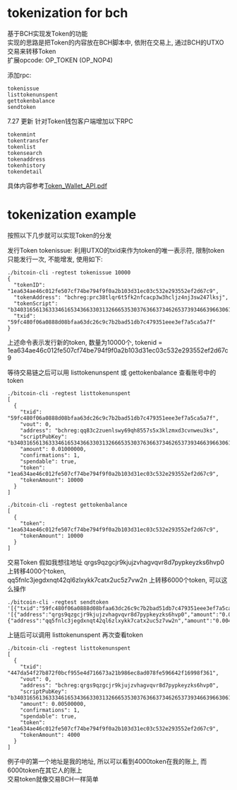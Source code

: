 # tokenization for bch
基于BCH实现发Token的功能  
实现的思路是把Token的内容放在BCH脚本中, 依附在交易上, 通过BCH的UTXO交易来转移Token  
扩展opcode: OP_TOKEN (OP_NOP4)  

添加rpc:
```
tokenissue  
listtokenunspent
gettokenbalance  
sendtoken
```

7.27 更新
针对Token钱包客户端增加以下RPC
```
tokenmint
tokentransfer
tokenlist
tokensearch
tokenaddress
tokenhistory
tokendetail
```
具体内容参考[Token_Wallet_API.pdf](./Token_Wallet_API.pdf)

# tokenization example  
按照以下几步就可以实现Token的分发  

发行Token
tokenissue: 利用UTXO的txid来作为token的唯一表示符, 限制token只能发行一次, 不能增发, 使用如下:
```
./bitcoin-cli -regtest tokenissue 10000
{
  "tokenID": "1ea634ae46c012fe507cf74be794f9f0a2b103d31ec03c532e293552ef2d67c9",
  "tokenAddress": "bchreg:prc38tlqr6t5fk2nfcacp3w3hcljz4nj3sw247lksj",
  "tokenScript": "b34031656136333461653436633031326665353037636637346265373934663966306132623130336433316563303363353332653239333535326566326436376339021027757576a9140f1c285cccff07134505cf4a7a14346df16ccd8e88ac",
  "txid": "59fc480f06a0888d08bfaa63dc26c9c7b2bad51db7c479351eee3ef7a5ca5a7f"
}
```
上述命令表示发行新的token, 数量为10000个, tokenid = 1ea634ae46c012fe507cf74be794f9f0a2b103d31ec03c532e293552ef2d67c9

等待交易链之后可以用 listtokenunspent 或 gettokenbalance 查看账号中的token
```
./bitcoin-cli -regtest listtokenunspent
[
  {
    "txid": "59fc480f06a0888d08bfaa63dc26c9c7b2bad51db7c479351eee3ef7a5ca5a7f",
    "vout": 0,
    "address": "bchreg:qq83c2zuenlswy69qh8557s5x3klzmxd3cvnweu3ks",
    "scriptPubKey": "b34031656136333461653436633031326665353037636637346265373934663966306132623130336433316563303363353332653239333535326566326436376339021027757576a9140f1c285cccff07134505cf4a7a14346df16ccd8e88ac",
    "amount": 0.01000000,
    "confirmations": 1,
    "spendable": true,
    "token": "1ea634ae46c012fe507cf74be794f9f0a2b103d31ec03c532e293552ef2d67c9",
    "tokenAmount": 10000
  }
]
```
```
./bitcoin-cli -regtest gettokenbalance
[
  {
    "token": "1ea634ae46c012fe507cf74be794f9f0a2b103d31ec03c532e293552ef2d67c9",
    "tokenAmount": 10000
  }
]
```

交易Token
假如我想往地址 qrgs9qzgcjr9kjujzvhagvqvr8d7pypkeyzks6hvp0 上转移4000个token,  
qq5fnlc3jegdxnqt42ql6zlxykk7catx2uc5z7vw2n 上转移6000个token, 可以这么操作
```
./bitcoin-cli -regtest sendtoken '[{"txid":"59fc480f06a0888d08bfaa63dc26c9c7b2bad51db7c479351eee3ef7a5ca5a7f","vout":0}]' 
'[{"address":"qrgs9qzgcjr9kjujzvhagvqvr8d7pypkeyzks6hvp0","amount":"0.005","tokenamount":"4000","tokenname":"1ea634ae46c012fe507cf74be794f9f0a2b103d31ec03c532e293552ef2d67c9"}, 
{"address":"qq5fnlc3jegdxnqt42ql6zlxykk7catx2uc5z7vw2n","amount":"0.0049","tokenamount":"6000","tokenname":"1ea634ae46c012fe507cf74be794f9f0a2b103d31ec03c532e293552ef2d67c9"}]'
```  
上链后可以调用 listtokenunspent 再次查看token  
```
./bitcoin-cli -regtest listtokenunspent
[
  {
    "txid": "447da54f27b872f0bcf955e4d716673a21b986ec8ad078fe596642f16998f361",
    "vout": 0,
    "address": "bchreg:qrgs9qzgcjr9kjujzvhagvqvr8d7pypkeyzks6hvp0",
    "scriptPubKey": "b3403165613633346165343663303132666535303763663734626537393466396630613262313033643331656330336335333265323933353532656632643637633902a00f757576a914d1028048c4865b4b92132fd4300c19dbe09036c988ac",
    "amount": 0.00500000,
    "confirmations": 1,
    "spendable": true,
    "token": "1ea634ae46c012fe507cf74be794f9f0a2b103d31ec03c532e293552ef2d67c9",
    "tokenAmount": 4000
  }
]
```
例子中的第一个地址是我的地址, 所以可以看到4000token在我的账上, 而6000token在其它人的账上  
交易token就像交易BCH一样简单 
